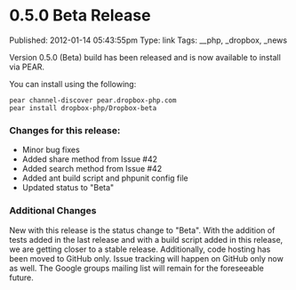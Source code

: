 0.5.0 Beta Release
==================
Published: 2012-01-14 05:43:55pm
Type: link
Tags: __php, _dropbox, _news

Version 0.5.0 (Beta) build has been released and is now available to install via PEAR.

You can install using the following:

    pear channel-discover pear.dropbox-php.com
    pear install dropbox-php/Dropbox-beta

### Changes for this release: ###

- Minor bug fixes
- Added share method from Issue #42
- Added search method from Issue #42
- Added ant build script and phpunit config file
- Updated status to "Beta"

### Additional Changes ###
New with this release is the status change to "Beta".  With the addition 
of tests added in the last release and with a build script added in this 
release, we are getting closer to a stable release.  Additionally, code 
hosting has been moved to GitHub only.  Issue tracking will happen on 
GitHub only now as well.  The Google groups mailing list will remain 
for the foreseeable future.